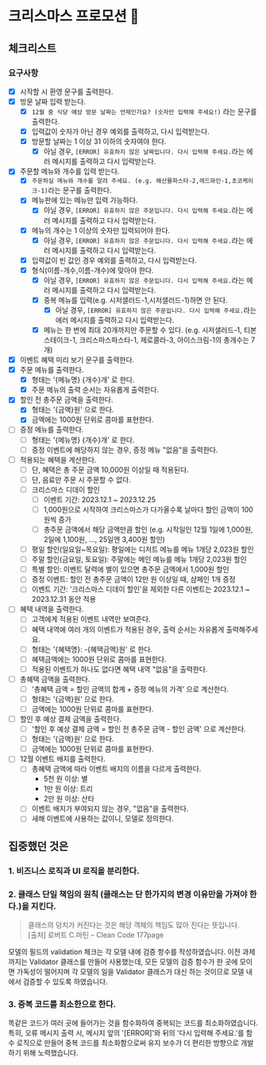 # 크리스마스 프로모션 🎄

## 체크리스트

### 요구사항

- [x] 시작할 시 환영 문구를 출력한다.
- [x] 방문 날짜 입력 받는다.
    - [x] `12월 중 식당 예상 방문 날짜는 언제인가요? (숫자만 입력해 주세요!)` 라는 문구를 출력한다.
    - [x] 입력값이 숫자가 아닌 경우 예외를 출력하고, 다시 입력받는다.
    - [x] 방문할 날짜는 1 이상 31 이하의 숫자여야 한다.
        - [x] 아닐 경우, `[ERROR] 유효하지 않은 날짜입니다. 다시 입력해 주세요.`라는 에러 메시지를 출력하고 다시 입력받는다.
- [x] 주문할 메뉴와 개수를 입력 받는다.
    - [x] `주문하실 메뉴와 개수를 알려 주세요. (e.g. 해산물파스타-2,레드와인-1,초코케이크-1)`라는 문구를 출력한다.
    - [x] 메뉴판에 있는 메뉴만 입력 가능하다.
        - [x] 아닐 경우, `[ERROR] 유효하지 않은 주문입니다. 다시 입력해 주세요.`라는 에러 메시지를 출력하고 다시 입력받는다.
    - [x] 메뉴의 개수는 1 이상의 숫자만 입력되어야 한다.
        - [x] 아닐 경우, `[ERROR] 유효하지 않은 주문입니다. 다시 입력해 주세요.`라는 에러 메시지를 출력하고 다시 입력받는다.
    - [x] 입력값이 빈 값인 경우 예외를 출력하고, 다시 입력받는다.
    - [x] 형식(이름-개수,이름-개수)에 맞아야 한다.
        - [x] 아닐 경우, `[ERROR] 유효하지 않은 주문입니다. 다시 입력해 주세요.`라는 에러 메시지를 출력하고 다시 입력받는다.
        - [x] 중복 메뉴를 입력(e.g. 시저샐러드-1,시저샐러드-1)하면 안 된다.
            - [x] 아닐 경우, `[ERROR] 유효하지 않은 주문입니다. 다시 입력해 주세요.`라는 에러 메시지를 출력하고 다시 입력받는다.
        - [x] 메뉴는 한 번에 최대 20개까지만 주문할 수 있다. (e.g. 시저샐러드-1, 티본스테이크-1, 크리스마스파스타-1, 제로콜라-3, 아이스크림-1의 총개수는 7개)
- [x] 이벤트 혜택 미리 보기 문구를 출력한다.
- [x] 주문 메뉴를 출력한다.
    - [x] 형태는 '{메뉴명} {개수}개' 로 한다.
    - [x] 주문 메뉴의 출력 순서는 자유롭게 출력한다.
- [x] 할인 전 총주문 금액을 출력한다.
    - [x] 형태는 '{금액}원' 으로 한다.
    - [x] 금액에는 1000원 단위로 콤마를 표현한다.
- [ ] 증정 메뉴를 출력한다.
    - [ ] 형태는 '{메뉴명} {개수}개' 로 한다.
    - [ ] 증정 이벤트에 해당하지 않는 경우, 증정 메뉴 "없음"을 출력한다.
- [ ] 적용되는 혜택을 계산한다.
    - [ ] 단, 혜택은 총 주문 금액 10,000원 이상일 때 적용된다.
    - [ ] 단, 음료만 주문 시 주문할 수 없다.
    - [ ] 크리스마스 디데이 할인
        - [ ] 이벤트 기간: 2023.12.1 ~ 2023.12.25
        - [ ] 1,000원으로 시작하여 크리스마스가 다가올수록 날마다 할인 금액이 100원씩 증가
        - [ ] 총주문 금액에서 해당 금액만큼 할인 (e.g. 시작일인 12월 1일에 1,000원, 2일에 1,100원, ..., 25일엔 3,400원 할인)
    - [ ] 평일 할인(일요일~목요일): 평일에는 디저트 메뉴를 메뉴 1개당 2,023원 할인
    - [ ] 주말 할인(금요일, 토요일): 주말에는 메인 메뉴를 메뉴 1개당 2,023원 할인
    - [ ] 특별 할인: 이벤트 달력에 별이 있으면 총주문 금액에서 1,000원 할인
    - [ ] 증정 이벤트: 할인 전 총주문 금액이 12만 원 이상일 때, 샴페인 1개 증정
    - [ ] 이벤트 기간: '크리스마스 디데이 할인'을 제외한 다른 이벤트는 2023.12.1 ~ 2023.12.31 동안 적용
- [ ] 혜택 내역을 출력한다.
    - [ ] 고객에게 적용된 이벤트 내역만 보여준다.
    - [ ] 혜택 내역에 여러 개의 이벤트가 적용된 경우, 출력 순서는 자유롭게 출력해주세요.
    - [ ] 형태는 '{혜택명}: -{혜택금액}원' 로 한다.
    - [ ] 혜택금액에는 1000원 단위로 콤마를 표현한다.
    - [ ] 적용된 이벤트가 하나도 없다면 혜택 내역 "없음"을 출력한다.
- [ ] 총혜택 금액을 출력한다.
    - [ ] '총혜택 금액 = 할인 금액의 합계 + 증정 메뉴의 가격' 으로 계산한다.
    - [ ] 형태는 '{금액}원' 으로 한다.
    - [ ] 금액에는 1000원 단위로 콤마를 표현한다.
- [ ] 할인 후 예상 결제 금액을 출력한다.
    - [ ] '할인 후 예상 결제 금액 = 할인 전 총주문 금액 - 할인 금액' 으로 계산한다.
    - [ ] 형태는 '{금액}원' 으로 한다.
    - [ ] 금액에는 1000원 단위로 콤마를 표현한다.
- [ ] 12월 이벤트 배지를 출력한다.
    - [ ] 총혜택 금액에 따라 이벤트 배지의 이름을 다르게 출력한다.
        - 5천 원 이상: 별
        - 1만 원 이상: 트리
        - 2만 원 이상: 산타
    - [ ] 이벤트 배지가 부여되지 않는 경우, "없음"을 출력한다.
    - [ ] 새해 이벤트에 사용하는 값이니, 모델로 정의한다.

## 집중했던 것은

### 1. 비즈니스 로직과 UI 로직을 분리한다.

### 2. 클래스 단일 책임의 원칙 (클래스는 단 한가지의 변경 이유만을 가져야 한다.)을 지킨다.

> 클래스의 덩치가 커진다는 것은 해당 객체의 책임도 많아 진다는 뜻입니다.<br>
[출처] 로버트 C.마틴 – Clean Code 177page

모델의 필드의 validation 체크는 각 모델 내에 검증 항수를 작성하였습니다.
이전 과제까지는 Validator 클래스를 만들어 사용했는데, 모든 모델의 검증 함수가 한 곳에 모이면 가독성이 떨어지며 각 모델의 일을 Validator 클래스가 대신 하는 것이므로 모델 내에서 검증할 수 있도록 하였습니다.


### 3. 중복 코드를 최소한으로 한다.
똑같은 코드가 여러 곳에 들어가는 것을 함수화하여 중복되는 코드를 최소화하였습니다.
특히, 오류 메시지 출력 시, 메시지 앞의 '[ERROR]'와 뒤의 '다시 입력해 주세요.'를 함수 로직으로 만들어 중복 코드를 최소화함으로써 
유지 보수가 더 편리한 방향으로 개발하기 위해 노력했습니다.